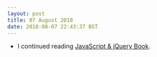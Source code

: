 ```yaml
---
layout: post
title: 07 August 2018 
date: 2018-08-07 22:43:37 BST
---
```

+ I continued reading [JavaScript & jQuery Book](http://javascriptbook.com). 

